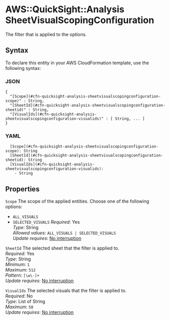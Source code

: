 # AWS::QuickSight::Analysis SheetVisualScopingConfiguration<a name="aws-properties-quicksight-analysis-sheetvisualscopingconfiguration"></a>

The filter that is applied to the options\.

## Syntax<a name="aws-properties-quicksight-analysis-sheetvisualscopingconfiguration-syntax"></a>

To declare this entity in your AWS CloudFormation template, use the following syntax:

### JSON<a name="aws-properties-quicksight-analysis-sheetvisualscopingconfiguration-syntax.json"></a>

```
{
  "[Scope](#cfn-quicksight-analysis-sheetvisualscopingconfiguration-scope)" : String,
  "[SheetId](#cfn-quicksight-analysis-sheetvisualscopingconfiguration-sheetid)" : String,
  "[VisualIds](#cfn-quicksight-analysis-sheetvisualscopingconfiguration-visualids)" : [ String, ... ]
}
```

### YAML<a name="aws-properties-quicksight-analysis-sheetvisualscopingconfiguration-syntax.yaml"></a>

```
  [Scope](#cfn-quicksight-analysis-sheetvisualscopingconfiguration-scope): String
  [SheetId](#cfn-quicksight-analysis-sheetvisualscopingconfiguration-sheetid): String
  [VisualIds](#cfn-quicksight-analysis-sheetvisualscopingconfiguration-visualids):
    - String
```

## Properties<a name="aws-properties-quicksight-analysis-sheetvisualscopingconfiguration-properties"></a>

`Scope` <a name="cfn-quicksight-analysis-sheetvisualscopingconfiguration-scope"></a>
The scope of the applied entities\. Choose one of the following options:

- `ALL_VISUALS`
- `SELECTED_VISUALS`
  _Required_: Yes  
  _Type_: String  
  _Allowed values_: `ALL_VISUALS | SELECTED_VISUALS`  
  _Update requires_: [No interruption](https://docs.aws.amazon.com/AWSCloudFormation/latest/UserGuide/using-cfn-updating-stacks-update-behaviors.html#update-no-interrupt)

`SheetId` <a name="cfn-quicksight-analysis-sheetvisualscopingconfiguration-sheetid"></a>
The selected sheet that the filter is applied to\.  
_Required_: Yes  
_Type_: String  
_Minimum_: `1`  
_Maximum_: `512`  
_Pattern_: `[\w\-]+`  
_Update requires_: [No interruption](https://docs.aws.amazon.com/AWSCloudFormation/latest/UserGuide/using-cfn-updating-stacks-update-behaviors.html#update-no-interrupt)

`VisualIds` <a name="cfn-quicksight-analysis-sheetvisualscopingconfiguration-visualids"></a>
The selected visuals that the filter is applied to\.  
_Required_: No  
_Type_: List of String  
_Maximum_: `50`  
_Update requires_: [No interruption](https://docs.aws.amazon.com/AWSCloudFormation/latest/UserGuide/using-cfn-updating-stacks-update-behaviors.html#update-no-interrupt)
